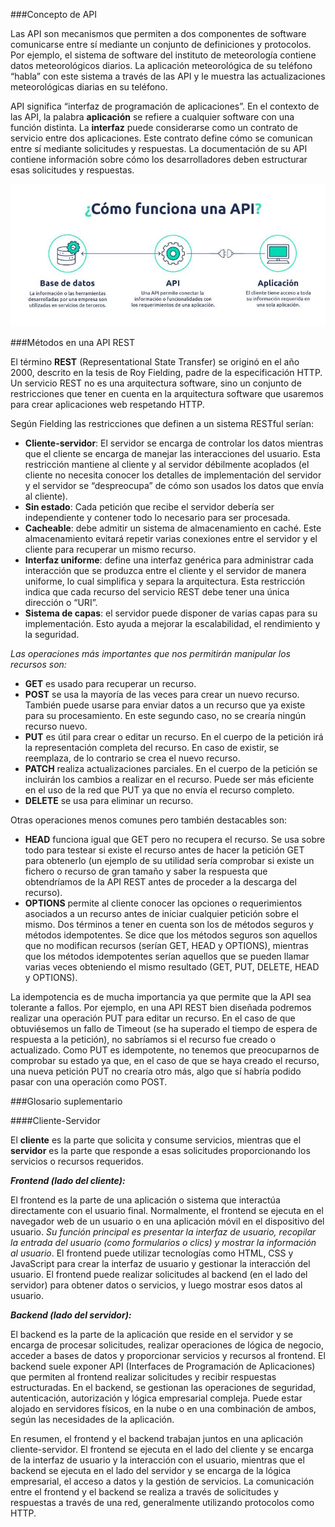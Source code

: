 ###Concepto de API

Las API son mecanismos que permiten a dos componentes de software comunicarse entre sí mediante un conjunto de definiciones y protocolos. Por ejemplo, el sistema de software del instituto de meteorología contiene datos meteorológicos diarios. La aplicación meteorológica de su teléfono “habla” con este sistema a través de las API y le muestra las actualizaciones meteorológicas diarias en su teléfono.

API significa “interfaz de programación de aplicaciones”. En el contexto de las API, la palabra **aplicación** se refiere a cualquier software con una función distinta. La **interfaz** puede considerarse como un contrato de servicio entre dos aplicaciones. Este contrato define cómo se comunican entre sí mediante solicitudes y respuestas. La documentación de su API contiene información sobre cómo los desarrolladores deben estructurar esas solicitudes y respuestas.

![Resumen visual de la API](API.jpg)

###Métodos en una API REST

El término **REST** (Representational State Transfer) se originó en el año 2000, descrito en la tesis de Roy Fielding, padre de la especificación HTTP. Un servicio REST no es una arquitectura software, sino un conjunto de restricciones que tener en cuenta en la arquitectura software que usaremos para crear aplicaciones web respetando HTTP.

Según Fielding las restricciones que definen a un sistema RESTful serían:

- **Cliente-servidor**: El servidor se encarga de controlar los datos mientras que el cliente se encarga de manejar las interacciones del usuario. Esta restricción mantiene al cliente y al servidor débilmente acoplados (el cliente no necesita conocer los detalles de implementación del servidor y el servidor se “despreocupa” de cómo son usados los datos que envía al cliente).
- **Sin estado**: Cada petición que recibe el servidor debería ser independiente y contener todo lo necesario para ser procesada.
- **Cacheable**: debe admitir un sistema de almacenamiento en caché. Este almacenamiento evitará repetir varias conexiones entre el servidor y el cliente para recuperar un mismo recurso.
- **Interfaz uniforme**: define una interfaz genérica para administrar cada interacción que se produzca entre el cliente y el servidor de manera uniforme, lo cual simplifica y separa la arquitectura. Esta restricción indica que cada recurso del servicio REST debe tener una única dirección o “URI”.
- **Sistema de capas**: el servidor puede disponer de varias capas para su implementación. Esto ayuda a mejorar la escalabilidad, el rendimiento y la seguridad.


*Las operaciones más importantes que nos permitirán manipular los recursos son:*

- **GET** es usado para recuperar un recurso.
- **POST** se usa la mayoría de las veces para crear un nuevo recurso. También puede usarse para enviar datos a un recurso que ya existe para su procesamiento. En este segundo caso, no se crearía ningún recurso nuevo.
- **PUT** es útil para crear o editar un recurso. En el cuerpo de la petición irá la representación completa del recurso. En caso de existir, se reemplaza, de lo contrario se crea el nuevo recurso.
- **PATCH** realiza actualizaciones parciales. En el cuerpo de la petición se incluirán los cambios a realizar en el recurso. Puede ser más eficiente en el uso de la red que PUT ya que no envía el recurso completo.
- **DELETE** se usa para eliminar un recurso.
  
Otras operaciones menos comunes pero también destacables son:

- **HEAD** funciona igual que GET pero no recupera el recurso. Se usa sobre todo para testear si existe el recurso antes de hacer la petición GET para obtenerlo (un ejemplo de su utilidad sería comprobar si existe un fichero o recurso de gran tamaño y saber la respuesta que obtendríamos de la API REST antes de proceder a la descarga del recurso).
- **OPTIONS** permite al cliente conocer las opciones o requerimientos asociados a un recurso antes de iniciar cualquier petición sobre el mismo.
Dos términos a tener en cuenta son los de métodos seguros y métodos idempotentes. Se dice que los métodos seguros son aquellos que no modifican recursos (serían GET, HEAD y OPTIONS), mientras que los métodos idempotentes serían aquellos que se pueden llamar varias veces obteniendo el mismo resultado (GET, PUT, DELETE, HEAD y OPTIONS).

La idempotencia es de mucha importancia ya que permite que la API sea tolerante a fallos. Por ejemplo, en una API REST bien diseñada podremos realizar una operación PUT para editar un recurso. En el caso de que obtuviésemos un fallo de Timeout (se ha superado el tiempo de espera de respuesta a la petición), no sabríamos si el recurso fue creado o actualizado. Como PUT es idempotente, no tenemos que preocuparnos de comprobar su estado ya que, en el caso de que se haya creado el recurso, una nueva petición PUT no crearía otro más, algo que sí habría podido pasar con una operación como POST.

###Glosario suplementario

####Cliente-Servidor

El **cliente** es la parte que solicita y consume servicios, mientras que el **servidor** es la parte que responde a esas solicitudes proporcionando los servicios o recursos requeridos. 


***Frontend (lado del cliente):***

El frontend es la parte de una aplicación o sistema que interactúa directamente con el usuario final. Normalmente, el frontend se ejecuta en el navegador web de un usuario o en una aplicación móvil en el dispositivo del usuario. *Su función principal es presentar la interfaz de usuario, recopilar la entrada del usuario (como formularios o clics) y mostrar la información al usuario*. El frontend puede utilizar tecnologías como HTML, CSS y JavaScript para crear la interfaz de usuario y gestionar la interacción del usuario. El frontend puede realizar solicitudes al backend (en el lado del servidor) para obtener datos o servicios, y luego mostrar esos datos al usuario.

***Backend (lado del servidor):***

El backend es la parte de la aplicación que reside en el servidor y se encarga de procesar solicitudes, realizar operaciones de lógica de negocio, acceder a bases de datos y proporcionar servicios y recursos al frontend. El backend suele exponer API (Interfaces de Programación de Aplicaciones) que permiten al frontend realizar solicitudes y recibir respuestas estructuradas. En el backend, se gestionan las operaciones de seguridad, autenticación, autorización y lógica empresarial compleja. Puede estar alojado en servidores físicos, en la nube o en una combinación de ambos, según las necesidades de la aplicación.

En resumen, el frontend y el backend trabajan juntos en una aplicación cliente-servidor. El frontend se ejecuta en el lado del cliente y se encarga de la interfaz de usuario y la interacción con el usuario, mientras que el backend se ejecuta en el lado del servidor y se encarga de la lógica empresarial, el acceso a datos y la gestión de servicios. La comunicación entre el frontend y el backend se realiza a través de solicitudes y respuestas a través de una red, generalmente utilizando protocolos como HTTP.





